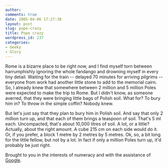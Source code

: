 ```yaml
---
author:
comments: true
date: 2005-04-06 17:27:38
layout: post
slug: pope-crazy
title: Pope crazy
wordpress_id: 237
categories:
- Geeky
- Glory
---
```


Rome is a bizarre place to be right now, and I find myself torn between harrumphishly ignoring the whole fandango and drowning myself in every tiny detail. Waiting for the train -- delayed 70 minutes for arriving pilgrims -- everyone from work had another little stone to add to the memorial cairn. So, I already knew that somewhere between 2 million and 5 million Poles were expected to make the trip to Rome. But I didn't know, as someone averred, that they were bringing little bags of Polish soil. What for? To bury him in? To throw in the simple coffin? Nobody knew.

But let's just say that they plan to bury him in Polish soil. And say that only 2 million turn up, and that each of them brings a teaspoon of soil. That's 5 ml each. Uncompacted, that's about 10,000 litres of soil. A lot, or a little?  Actually, about the right amount. A cube 215 cm on each side would do it. Or, if you prefer, a block 1 metre by 2 metres by 5 metres. Ok, so, a bit long for the little fellow, but not by a lot. In fact if only a million Poles turn up, it'd probably be just right.

Brought to you in the interests of numeracy and with the assistance of [Google](http://www.google.com/help/features.html#calculator).
